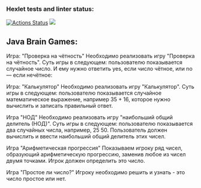 ### Hexlet tests and linter status:
[](https://asciinema.org/a/hDIm3XjlNYZFtl8F74EkHGmd6)
[![Actions Status](https://github.com/VIIIunknownVIII/java-project-61/actions/workflows/hexlet-check.yml/badge.svg)](https://github.com/VIIIunknownVIII/java-project-61/actions)
<a href="https://codeclimate.com/github/VIIIunknownVIII/java-project-61/maintainability"><img src="https://api.codeclimate.com/v1/badges/1a1e54aa36a24f9272ae/maintainability" /></a>
[](https://asciinema.org/a/hDIm3XjlNYZFtl8F74EkHGmd6)
## Java Brain Games:
[](https://asciinema.org/a/hDIm3XjlNYZFtl8F74EkHGmd6)

Игра: "Проверка на чётность"
Необходимо реализовать игру "Проверка на чётность". Суть игры в следующем: пользователю показывается случайное число. И ему нужно ответить yes, если число чётное, или no — если нечётное:

Игра: "Калькулятор"
Необходимо реализовать игру "Калькулятор". Суть игры в следующем: пользователю показывается случайное математическое выражение, например 35 + 16, которое нужно вычислить и записать правильный ответ.

Игра "НОД"
Необходимо реализовать игру "наибольший общий делитель (НОД)". Суть игры в следующем: пользователю показывается два случайных числа, например, 25 50. Пользователь должен вычислить и ввести наибольший общий делитель этих чисел.

Игра "Арифметическая прогрессия"
Показываем игроку ряд чисел, образующий арифметическую прогрессию, заменив любое из чисел двумя точками. Игрок должен определить это число.

Игра "Простое ли число?"
Игроку необходимо решить и узнать - это число простое или нет.



